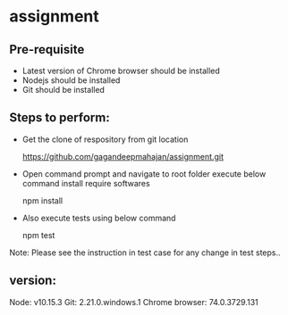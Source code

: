 # assignment

Pre-requisite
---
- Latest version of Chrome browser should be installed
- Nodejs should be installed
- Git should be installed 

Steps to perform:
-----
- Get the clone of respository from git location
 
   https://github.com/gagandeepmahajan/assignment.git

- Open command prompt and navigate to root folder execute below command install require softwares

   npm install

- Also execute tests using below command  

  npm test
 
 Note: Please see the instruction in test case for any change in test steps..
  
 version:
 -----
 
 Node: v10.15.3
 Git: 2.21.0.windows.1
 Chrome browser: 74.0.3729.131